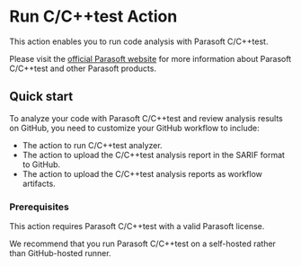 # Run C/C++test Action

This action enables you to run code analysis with Parasoft C/C++test.

Please visit the [official Parasoft website](http://www.parasoft.com) for more information about Parasoft C/C++test and other Parasoft products.

## Quick start

To analyze your code with Parasoft C/C++test and review analysis results on GitHub, you need to customize your GitHub workflow to include:
 - The action to run C/C++test analyzer.
 - The action to upload the C/C++test analysis report in the SARIF format to GitHub.
 - The action to upload the C/C++test analysis reports as workflow artifacts.

### Prerequisites
This action requires Parasoft C/C++test with a valid Parasoft license.

We recommend that you run Parasoft C/C++test on a self-hosted rather than GitHub-hosted runner.
